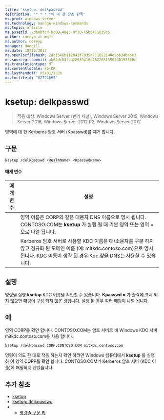 ```yaml
---
title: 'ksetup: delkpasswd'
description: '* * * *에 대 한 참조 항목'
ms.prod: windows-server
ms.technology: manage-windows-commands
ms.topic: article
ms.assetid: 2db0bfcd-bc08-48e3-9f30-65b6411839c6
author: coreyp-at-msft
ms.author: coreyp
manager: dongill
ms.date: 10/16/2017
ms.openlocfilehash: 2de1546b112041f7035a711852140e9bb34babe3
ms.sourcegitcommit: ab64dc83fca28039416c26226815502d0193500c
ms.translationtype: MT
ms.contentlocale: ko-KR
ms.lasthandoff: 05/01/2020
ms.locfileid: "82724669"
---
```

# <a name="ksetupdelkpasswd"></a>ksetup: delkpasswd

> 적용 대상: Windows Server (반기 채널), Windows Server 2019, Windows Server 2016, Windows Server 2012 R2, Windows Server 2012

영역에 대 한 Kerberos 암호 서버 (Kpasswd)를 제거 합니다.
## <a name="syntax"></a>구문
```
ksetup /delkpasswd <RealmName> <KpasswdName>
```
#### <a name="parameters"></a>매개 변수

|   매개 변수   |                                                                                                   설명                                                                                                   |
|---------------|-----------------------------------------------------------------------------------------------------------------------------------------------------------------------------------------------------------------|
|  <RealmName>  |                                영역 이름은 CORP와 같은 대문자 DNS 이름으로 명시 됩니다. CONTOSO.COM는 **ksetup** 가 실행 될 때 기본 영역 또는 영역 =으로 나열 됩니다.                                |
| <KpasswdName> | Kerberos 암호 서버로 사용할 KDC 이름은 대/소문자를 구분 하지 않고 정규화 된 도메인 이름 (예: mitkdc.contoso.com)으로 명시 됩니다. KDC 이름이 생략 된 경우 Kdc 찾을 DNS는 사용할 수 있습니다. |

## <a name="remarks"></a>설명
명령을 실행 **ksetup** KDC 이름을 확인할 수 있습니다. **Kpasswd =** 가 출력에 표시 되지 않으면 매핑이 구성 되지 않은 것입니다. 설정 된 경우 여러 매핑이 나열 됩니다.
## <a name="examples"></a>예
영역 CORP를 확인 합니다. CONTOSO.COM는 암호 서버로 비 Windows KDC 서버 mitkdc.contoso.com를 사용 합니다.
```
ksetup /delkpasswd CORP.CONTOSO.COM mitkdc.contoso.com
```
명령이 의도 한 대로 작동 하는지 확인 하려면 Windows 컴퓨터에서 **ksetup** 를 실행 하 여 영역 CORP를 확인 합니다. CONTOSO.COM가 Kerberos 암호 서버 (KDC 이름)에 매핑되지 않았습니다.
## <a name="additional-references"></a>추가 참조
-   [ksetup](ksetup.md)
-   [ksetup: delkpasswd](ksetup-delkpasswd.md)
-   - [명령줄 구문 키](command-line-syntax-key.md)
